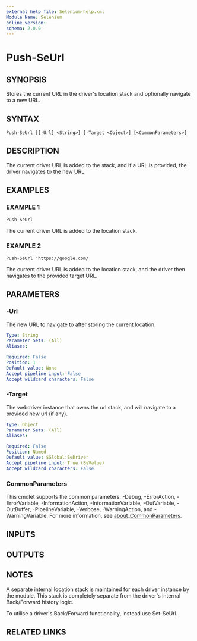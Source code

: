 ```yaml
---
external help file: Selenium-help.xml
Module Name: Selenium
online version:
schema: 2.0.0
---
```


# Push-SeUrl

## SYNOPSIS
Stores the current URL in the driver's location stack and optionally
navigate to a new URL.

## SYNTAX

```
Push-SeUrl [[-Url] <String>] [-Target <Object>] [<CommonParameters>]
```

## DESCRIPTION
The current driver URL is added to the stack, and if a URL is provided, the
driver navigates to the new URL.

## EXAMPLES

### EXAMPLE 1
```
Push-SeUrl
```

The current driver URL is added to the location stack.

### EXAMPLE 2
```
Push-SeUrl 'https://google.com/'
```

The current driver URL is added to the location stack, and the driver then
navigates to the provided target URL.

## PARAMETERS

### -Url
The new URL to navigate to after storing the current location.

```yaml
Type: String
Parameter Sets: (All)
Aliases:

Required: False
Position: 1
Default value: None
Accept pipeline input: False
Accept wildcard characters: False
```

### -Target
The webdriver instance that owns the url stack, and will navigate to
a provided new url (if any).

```yaml
Type: Object
Parameter Sets: (All)
Aliases:

Required: False
Position: Named
Default value: $Global:SeDriver
Accept pipeline input: True (ByValue)
Accept wildcard characters: False
```

### CommonParameters
This cmdlet supports the common parameters: -Debug, -ErrorAction, -ErrorVariable, -InformationAction, -InformationVariable, -OutVariable, -OutBuffer, -PipelineVariable, -Verbose, -WarningAction, and -WarningVariable. For more information, see [about_CommonParameters](http://go.microsoft.com/fwlink/?LinkID=113216).

## INPUTS

## OUTPUTS

## NOTES
A separate internal location stack is maintained for each driver instance
by the module.
This stack is completely separate from the driver's internal
Back/Forward history logic.

To utilise a driver's Back/Forward functionality, instead use Set-SeUrl.

## RELATED LINKS
